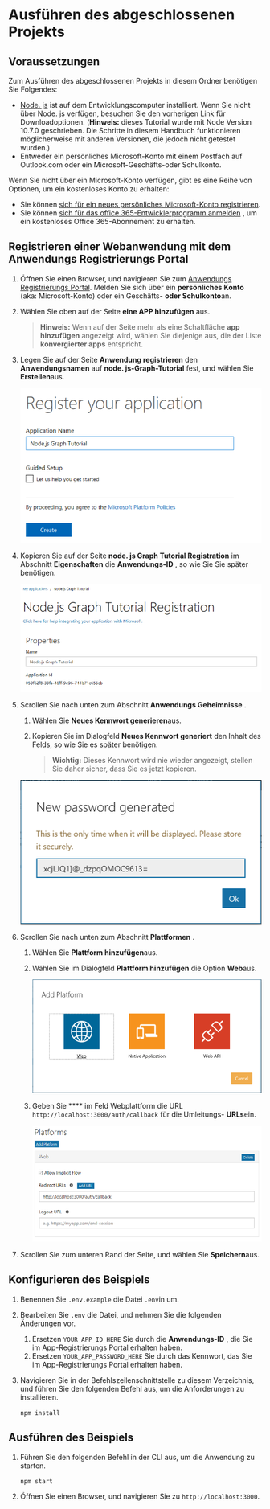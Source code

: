 # <a name="how-to-run-the-completed-project"></a>Ausführen des abgeschlossenen Projekts

## <a name="prerequisites"></a>Voraussetzungen

Zum Ausführen des abgeschlossenen Projekts in diesem Ordner benötigen Sie Folgendes:

- [Node. js](https://nodejs.org) ist auf dem Entwicklungscomputer installiert. Wenn Sie nicht über Node. js verfügen, besuchen Sie den vorherigen Link für Downloadoptionen. (**Hinweis:** dieses Tutorial wurde mit Node Version 10.7.0 geschrieben. Die Schritte in diesem Handbuch funktionieren möglicherweise mit anderen Versionen, die jedoch nicht getestet wurden.)
- Entweder ein persönliches Microsoft-Konto mit einem Postfach auf Outlook.com oder ein Microsoft-Geschäfts-oder Schulkonto.

Wenn Sie nicht über ein Microsoft-Konto verfügen, gibt es eine Reihe von Optionen, um ein kostenloses Konto zu erhalten:

- Sie können [sich für ein neues persönliches Microsoft-Konto registrieren](https://signup.live.com/signup?wa=wsignin1.0&rpsnv=12&ct=1454618383&rver=6.4.6456.0&wp=MBI_SSL_SHARED&wreply=https://mail.live.com/default.aspx&id=64855&cbcxt=mai&bk=1454618383&uiflavor=web&uaid=b213a65b4fdc484382b6622b3ecaa547&mkt=E-US&lc=1033&lic=1).
- Sie können [sich für das office 365-Entwicklerprogramm anmelden](https://developer.microsoft.com/office/dev-program) , um ein kostenloses Office 365-Abonnement zu erhalten.

## <a name="register-a-web-application-with-the-application-registration-portal"></a>Registrieren einer Webanwendung mit dem Anwendungs Registrierungs Portal

1. Öffnen Sie einen Browser, und navigieren Sie zum [Anwendungs Registrierungs Portal](https://apps.dev.microsoft.com). Melden Sie sich über ein **persönliches Konto** (aka: Microsoft-Konto) oder ein Geschäfts- **oder Schulkonto**an.

1. Wählen Sie oben auf der Seite **eine APP hinzufügen** aus.

    > **Hinweis:** Wenn auf der Seite mehr als eine Schaltfläche **app hinzufügen** angezeigt wird, wählen Sie diejenige aus, die der Liste **konvergierter apps** entspricht.

1. Legen Sie auf der Seite **Anwendung registrieren** den **Anwendungsnamen** auf **node. js-Graph-Tutorial** fest, und wählen Sie **Erstellen**aus.

    ![Screenshot des Erstellens einer neuen app in der APP-Registrierungs Portal-Website](/tutorial/images/arp-create-app-01.png)

1. Kopieren Sie auf der Seite **node. js Graph Tutorial Registration** im Abschnitt **Eigenschaften** die **Anwendungs-ID** , so wie Sie Sie später benötigen.

    ![Screenshot der neu erstellten Anwendungs-ID](/tutorial/images/arp-create-app-02.png)

1. Scrollen Sie nach unten zum Abschnitt **Anwendungs Geheimnisse** .

    1. Wählen Sie **Neues Kennwort generieren**aus.
    1. Kopieren Sie im Dialogfeld **Neues Kennwort generiert** den Inhalt des Felds, so wie Sie es später benötigen.

        > **Wichtig:** Dieses Kennwort wird nie wieder angezeigt, stellen Sie daher sicher, dass Sie es jetzt kopieren.

    ![Screenshot des Kennworts der neu erstellten Anwendung](/tutorial/images/arp-create-app-03.png)

1. Scrollen Sie nach unten zum Abschnitt **Plattformen** .

    1. Wählen Sie **Plattform hinzufügen**aus.
    1. Wählen Sie im Dialogfeld **Plattform hinzufügen** die Option **Web**aus.

        ![Screenshot Erstellen einer Plattform für die APP](/tutorial/images/arp-create-app-04.png)

    1. Geben Sie **** im Feld Webplattform die URL `http://localhost:3000/auth/callback` für die Umleitungs- **URLs**ein.

        ![Screenshot der neu hinzugefügten Webplattform für die Anwendung](/tutorial/images/arp-create-app-05.png)

1. Scrollen Sie zum unteren Rand der Seite, und wählen Sie **Speichern**aus.

## <a name="configure-the-sample"></a>Konfigurieren des Beispiels

1. Benennen Sie `.env.example` die Datei `.env`in um.
1. Bearbeiten Sie `.env` die Datei, und nehmen Sie die folgenden Änderungen vor.
    1. Ersetzen `YOUR_APP_ID_HERE` Sie durch die **Anwendungs-ID** , die Sie im App-Registrierungs Portal erhalten haben.
    1. Ersetzen `YOUR_APP_PASSWORD_HERE` Sie durch das Kennwort, das Sie im App-Registrierungs Portal erhalten haben.
1. Navigieren Sie in der Befehlszeilenschnittstelle zu diesem Verzeichnis, und führen Sie den folgenden Befehl aus, um die Anforderungen zu installieren.

    ```Shell
    npm install
    ```

## <a name="run-the-sample"></a>Ausführen des Beispiels

1. Führen Sie den folgenden Befehl in der CLI aus, um die Anwendung zu starten.

    ```Shell
    npm start
    ```

1. Öffnen Sie einen Browser, und navigieren Sie zu `http://localhost:3000`.